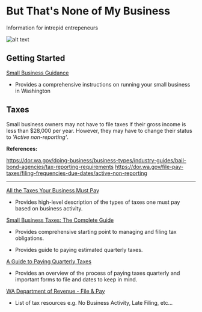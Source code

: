 # But That's None of My Business
Information for intrepid entrepeneurs

![alt text](https://i.kym-cdn.com/entries/icons/original/000/015/878/thatsnoneofmy.jpg)

## Getting Started
[Small Business Guidance](https://www.business.wa.gov/site/alias__business/880/small-business-guide--run.aspx)
* Provides a comprehensive instructions on running your small business in Washington

## Taxes
Small business owners may not have to file taxes if their gross income is less than $28,000 per year. However, they may have to change their status to *'Active non-reporting'*.

**References:**

https://dor.wa.gov/doing-business/business-types/industry-guides/bail-bond-agencies/tax-reporting-requirements
https://dor.wa.gov/file-pay-taxes/filing-frequencies-due-dates/active-non-reporting

* * *

[All the Taxes Your Business Must Pay](https://www.thebalancesmb.com/all-the-taxes-your-business-must-pay-399045)

* Provides high-level description of the types of taxes one must pay based on business activity.

[Small Business Taxes: The Complete Guide](https://www.fundera.com/blog/small-business-taxes)

* Provides comprehensive starting point to managing and filing tax obligations.

[](https://www.irs.gov/businesses/small-businesses-self-employed/estimated-taxes)
* Provides guide to paying estimated quarterly taxes.

[A Guide to Paying Quarterly Taxes](https://turbotax.intuit.com/tax-tips/self-employment-taxes/a-guide-to-paying-quarterly-taxes/L6p8C53xQ)

* Provides an overview of the process of paying taxes quarterly and important forms to file and dates to keep in mind.

[WA Department of Revenue - File & Pay](https://dor.wa.gov/file-pay-taxes)

* List of tax resources e.g. No Business Activity, Late Filing, etc...
